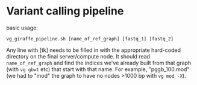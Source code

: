 # Variant calling pipeline

basic usage:

`vg_giraffe_pipeline.sh [name_of_ref_graph] [fastq_1] [fastq_2]`

Any line with [tk] needs to be filled in with the appropriate hard-coded directory on the final server/compute node.
It should read `name_of_ref_graph` and find the indices we've already built from that graph (with `vg gbwt` etc) that start with that name.
For example, "pggb_100.mod" (we had to "mod" the graph to have no nodes >1000 bp with `vg mod -X`).
